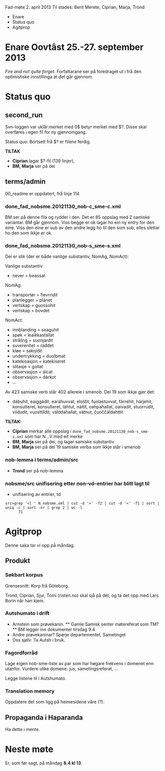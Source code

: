 

Fad-møte 2. april 2013
Til stades: Berit Merete, Ciprian, Marja, Trond


* Enare
* Status quo
* Agitprop






#  Enare Oovtâst 25.-27. september 2013


*Fire and not quite forget*. Forfattarane ser på foredraget 
ut i frå den optimistiske innstillinga at det går gjennom.


#  Status quo


##  second_run


Svn-loggen var uklår:merket med 0$ betyr merket med $?. 
Disse skal overføres i egen fil for ny gjennomgang.


Status quo: Bortsett frå $? er filene ferdig.




**TILTAK**
* **Ciprian** lagar $?-fil (139 linjer), 
* **BM, Marja** ser på dei


##  terms/admin


00_readme er oppdatert, frå linje 114




###  done_fad_nobsme.20121130_nob-c_sme-c.xml


BM ser på denne fila og rydder i den.
Det er 85 oppslag med 2 samiske variantar.
BM går gjennom. Viss begge er ok lagar ho ein ny entry for 
den eine. Viss den eine er sub av den andre legg ho til den
som sub, elles slettar ho den som ikkje er ok.






###  done_fad_nobsme.20121130_nob-s_sme-s.xml




Dei er slik (der er både vanlige substantiv, NomAg, NomAct):


Vanlige substantiv:
* never = beassat




NomAg:
* transportør = fievrridit
* planlegger = plánet
* vertskap = guossohit
* vertskap = bovdet


NomAct:
* innblanding = seaguhit
* spøk = leaikkastallat
* stråling = suonjardit
* suverenitet = ráđđet
* kløe = sakŋidit
* undertrykking = duolbmat
* katekisasjon = katekiseret
* slitasje = gollat
* observasjon = áicat
* observasjon = dárkot
* ...


Av 423 samiske verb står 402 allereie i smenob. Dei 19 som ikkje gjer det:


* dábuhit, eaiggádit, earáhuvvat, eloštit, fuolastuvvat, fárrehit, hárjehit, konsulteret, konsulteret, láhtut, náitit, oahpahallat, oaivadit, stuorrudit, viidudit, vuosttildit, válddahallat, vátnut, čuoččáldahttit


**TILTAK:**


* **Ciprian** merkar alle oppslag i 
  `done_fad_nobsme.20121130_nob-s_sme-s.xml` som har N...V
  med eit merke
* **BM, Marja** ser på dei, og lagar samiske substantiv
* **BM, Marja** ser på dei 19 samiske verba som ikkje står i smenob


### nob-lemma i terms/admin/src


* **Trond** ser på nob-lemma


### nobsme/src unifisering etter non-vd-entrier har blitt lagt til
* unifisering av entrier, td


```
src>grep '<l ' N_nobsme.xml | cut -d '>' -f2 | cut -d '<' -f1 | sort | uniq -c | sort -nr | grep 2 | wc -l 
      71
```


# Agitprop


Denne saka tar vi opp på måndag.


## Produkt


### Søkbart korpus


Grensesnitt: Korp frå Göteborg.


Trond, Ciprian, Sjur, Tomi (risten.no) skal sjå på det,
og ta det opp med Lars Borin når han kjem. 


### Autshumato i drift


* Arnstein som prøvekanin.
** Gamle Samisk senter møtereferat som TM? 
** BM legger inn dokumenter tirsdag 9.4
* Andre prøvekaninar? Spørje departementet, Sametinget
* Oss sjølv: Ta Autsh i bruk.


### Fagordforråd


Lage eigen nob-sme-liste av par som har høgare
frekvens i domenet enn utanfor.
Vurdere ulike domene: jus, sametingsreferat, ...


Legge listene til i Autshumato.


### Translation memory


Oppdatere det som ligg på heimesidene våre (?).


## Propaganda i Haparanda


Ha dette i mente.


# Neste møte


Er, som før sagt, på måndag **8.4 kl 13**.













